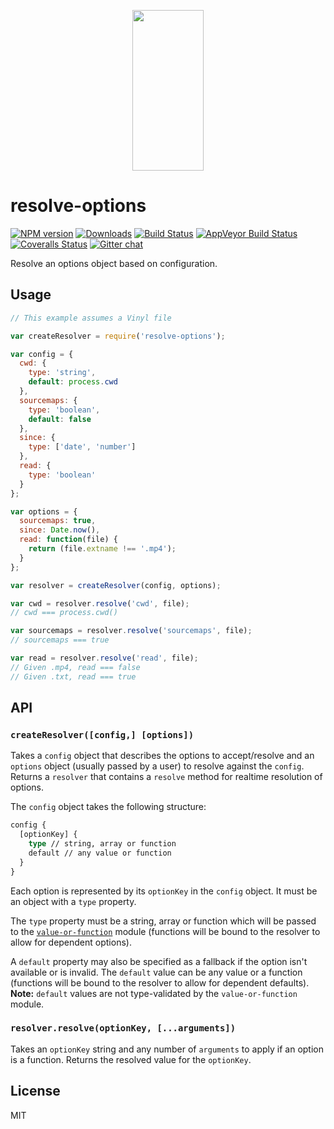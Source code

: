 <p align="center">
  <a href="http://gulpjs.com">
    <img height="257" width="114" src="https://raw.githubusercontent.com/gulpjs/artwork/master/gulp-2x.png">
  </a>
</p>

# resolve-options

[![NPM version][npm-image]][npm-url] [![Downloads][downloads-image]][npm-url] [![Build Status][travis-image]][travis-url] [![AppVeyor Build Status][appveyor-image]][appveyor-url] [![Coveralls Status][coveralls-image]][coveralls-url] [![Gitter chat][gitter-image]][gitter-url]

Resolve an options object based on configuration.

## Usage

```js
// This example assumes a Vinyl file

var createResolver = require('resolve-options');

var config = {
  cwd: {
    type: 'string',
    default: process.cwd
  },
  sourcemaps: {
    type: 'boolean',
    default: false
  },
  since: {
    type: ['date', 'number']
  },
  read: {
    type: 'boolean'
  }
};

var options = {
  sourcemaps: true,
  since: Date.now(),
  read: function(file) {
    return (file.extname !== '.mp4');
  }
};

var resolver = createResolver(config, options);

var cwd = resolver.resolve('cwd', file);
// cwd === process.cwd()

var sourcemaps = resolver.resolve('sourcemaps', file);
// sourcemaps === true

var read = resolver.resolve('read', file);
// Given .mp4, read === false
// Given .txt, read === true
```

## API

### `createResolver([config,] [options])`

Takes a `config` object that describes the options to accept/resolve and an `options` object (usually passed by a user) to resolve against the `config`. Returns a `resolver` that contains a `resolve` method for realtime resolution of options.

The `config` object takes the following structure:
```graphql
config {
  [optionKey] {
    type // string, array or function
    default // any value or function
  }
}
```

Each option is represented by its `optionKey` in the `config` object. It must be an object with a `type` property.

The `type` property must be a string, array or function which will be passed to the [`value-or-function`][value-or-function] module (functions will be bound to the resolver to allow for dependent options).

A `default` property may also be specified as a fallback if the option isn't available or is invalid. The `default` value can be any value or a function (functions will be bound to the resolver to allow for dependent defaults). __Note:__ `default` values are not type-validated by the `value-or-function` module.

### `resolver.resolve(optionKey, [...arguments])`

Takes an `optionKey` string and any number of `arguments` to apply if an option is a function. Returns the resolved value for the `optionKey`.

## License

MIT

[value-or-function]: https://github.com/gulpjs/value-or-function

[downloads-image]: http://img.shields.io/npm/dm/resolve-options.svg
[npm-url]: https://npmjs.com/package/resolve-options
[npm-image]: http://img.shields.io/npm/v/resolve-options.svg

[travis-url]: https://travis-ci.org/gulpjs/resolve-options
[travis-image]: http://img.shields.io/travis/gulpjs/resolve-options.svg?label=travis-ci

[appveyor-url]: https://ci.appveyor.com/project/gulpjs/resolve-options
[appveyor-image]: https://img.shields.io/appveyor/ci/gulpjs/resolve-options.svg?label=appveyor

[coveralls-url]: https://coveralls.io/r/gulpjs/resolve-options
[coveralls-image]: http://img.shields.io/coveralls/gulpjs/resolve-options/master.svg

[gitter-url]: https://gitter.im/gulpjs/gulp
[gitter-image]: https://badges.gitter.im/gulpjs/gulp.png
